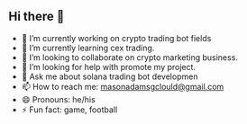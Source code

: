 ## Hi there 👋

- 🔭 I’m currently working on crypto trading bot fields
- 🌱 I’m currently learning cex trading.
- 👯 I’m looking to collaborate on crypto marketing business.
- 🤔 I’m looking for help with promote my project.
- 💬 Ask me about solana trading bot developmen
- 📫 How to reach me: masonadamsgclould@gmail.com
- 😄 Pronouns: he/his
- ⚡ Fun fact: game, football
